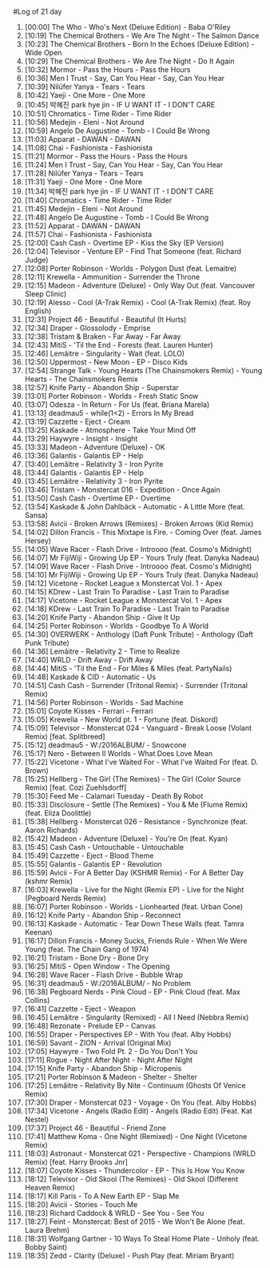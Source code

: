 #Log of 21 day

1. [00:00] The Who - Who's Next (Deluxe Edition) - Baba O'Riley
1. [10:19] The Chemical Brothers - We Are The Night - The Salmon Dance
1. [10:23] The Chemical Brothers - Born In the Echoes (Deluxe Edition) - Wide Open
1. [10:29] The Chemical Brothers - We Are The Night - Do It Again
1. [10:32] Mormor - Pass the Hours - Pass the Hours
1. [10:36] Men I Trust - Say, Can You Hear - Say, Can You Hear
1. [10:39] Nilüfer Yanya - Tears - Tears
1. [10:42] Yaeji - One More - One More
1. [10:45] 박혜진 park hye jin - IF U WANT IT - I DON'T CARE
1. [10:51] Chromatics - Time Rider - Time Rider
1. [10:56] Medejin - Eleni - Not Around
1. [10:59] Angelo De Augustine - Tomb - I Could Be Wrong
1. [11:03] Apparat - DAWAN - DAWAN
1. [11:08] Chai - Fashionista - Fashionista
1. [11:21] Mormor - Pass the Hours - Pass the Hours
1. [11:24] Men I Trust - Say, Can You Hear - Say, Can You Hear
1. [11:28] Nilüfer Yanya - Tears - Tears
1. [11:31] Yaeji - One More - One More
1. [11:34] 박혜진 park hye jin - IF U WANT IT - I DON'T CARE
1. [11:40] Chromatics - Time Rider - Time Rider
1. [11:45] Medejin - Eleni - Not Around
1. [11:48] Angelo De Augustine - Tomb - I Could Be Wrong
1. [11:52] Apparat - DAWAN - DAWAN
1. [11:57] Chai - Fashionista - Fashionista
1. [12:00] Cash Cash - Overtime EP - Kiss the Sky (EP Version)
1. [12:04] Televisor - Venture EP - Find That Someone (feat. Richard Judge)
1. [12:08] Porter Robinson - Worlds - Polygon Dust (feat. Lemaitre)
1. [12:11] Krewella - Ammunition - Surrender the Throne
1. [12:15] Madeon - Adventure (Deluxe) - Only Way Out (feat. Vancouver Sleep Clinic)
1. [12:19] Alesso - Cool (A-Trak Remix) - Cool (A-Trak Remix) (feat. Roy English)
1. [12:31] Project 46 - Beautiful - Beautiful (It Hurts)
1. [12:34] Draper - Glossolody - Emprise
1. [12:38] Tristam & Braken - Far Away - Far Away
1. [12:43] MitiS - 'Til the End - Forests (feat. Lauren Hunter)
1. [12:46] Lemâitre - Singularity - Wait (feat. LOLO)
1. [12:50] Uppermost - New Moon - EP - Disco Kids
1. [12:54] Strange Talk - Young Hearts (The Chainsmokers Remix) - Young Hearts - The Chainsmokers Remix
1. [12:57] Knife Party - Abandon Ship - Superstar
1. [13:01] Porter Robinson - Worlds - Fresh Static Snow
1. [13:07] Odesza - In Return - For Us (feat. Briana Marela)
1. [13:13] deadmau5 - while(1<2) - Errors In My Bread
1. [13:19] Cazzette - Eject - Cream
1. [13:25] Kaskade - Atmosphere - Take Your Mind Off
1. [13:29] Haywyre - Insight - Insight
1. [13:33] Madeon - Adventure (Deluxe) - OK
1. [13:36] Galantis - Galantis EP - Help
1. [13:40] Lemâitre - Relativity 3 - Iron Pyrite
1. [13:44] Galantis - Galantis EP - Help
1. [13:45] Lemâitre - Relativity 3 - Iron Pyrite
1. [13:46] Tristam - Monstercat 016 - Expedition - Once Again
1. [13:50] Cash Cash - Overtime EP - Overtime
1. [13:54] Kaskade & John Dahlbäck - Automatic - A Little More (feat. Sansa)
1. [13:58] Avicii - Broken Arrows (Remixes) - Broken Arrows (Kid Remix)
1. [14:02] Dillon Francis - This Mixtape is Fire. - Coming Over (feat. James Hersey)
1. [14:05] Wave Racer - Flash Drive - Introooo (feat. Cosmo's Midnight)
1. [14:07] Mr FijiWiji - Growing Up EP - Yours Truly (feat. Danyka Nadeau)
1. [14:09] Wave Racer - Flash Drive - Introooo (feat. Cosmo's Midnight)
1. [14:10] Mr FijiWiji - Growing Up EP - Yours Truly (feat. Danyka Nadeau)
1. [14:12] Vicetone - Rocket League x Monstercat Vol. 1 - Apex
1. [14:15] KDrew - Last Train To Paradise - Last Train to Paradise
1. [14:17] Vicetone - Rocket League x Monstercat Vol. 1 - Apex
1. [14:18] KDrew - Last Train To Paradise - Last Train to Paradise
1. [14:20] Knife Party - Abandon Ship - Give It Up
1. [14:25] Porter Robinson - Worlds - Goodbye To A World
1. [14:30] OVERWERK - Anthology (Daft Punk Tribute) - Anthology (Daft Punk Tribute)
1. [14:36] Lemâitre - Relativity 2 - Time to Realize
1. [14:40] WRLD - Drift Away - Drift Away
1. [14:44] MitiS - 'Til the End - For Miles & Miles (feat. PartyNails)
1. [14:48] Kaskade & CID - Automatic - Us
1. [14:51] Cash Cash - Surrender (Tritonal Remix) - Surrender (Tritonal Remix)
1. [14:56] Porter Robinson - Worlds - Sad Machine
1. [15:01] Coyote Kisses - Ferrari - Ferrari
1. [15:05] Krewella - New World pt. 1 - Fortune (feat. Diskord)
1. [15:09] Televisor - Monstercat 024 - Vanguard - Break Loose (Volant Remix) [feat. Splitbreed]
1. [15:12] deadmau5 - W:/2016ALBUM/ - Snowcone
1. [15:17] Nero - Between II Worlds - What Does Love Mean
1. [15:22] Vicetone - What I've Waited For - What I've Waited For (feat. D. Brown)
1. [15:25] Hellberg - The Girl (The Remixes) - The Girl (Color Source Remix) [feat. Cozi Zuehlsdorff]
1. [15:30] Feed Me - Calamari Tuesday - Death By Robot
1. [15:33] Disclosure - Settle (The Remixes) - You & Me (Flume Remix) (feat. Eliza Doolittle)
1. [15:38] Hellberg - Monstercat 026 - Resistance - Synchronize (feat. Aaron Richards)
1. [15:42] Madeon - Adventure (Deluxe) - You're On (feat. Kyan)
1. [15:45] Cash Cash - Untouchable - Untouchable
1. [15:49] Cazzette - Eject - Blood Theme
1. [15:55] Galantis - Galantis EP - Revolution
1. [15:59] Avicii - For A Better Day (KSHMR Remix) - For A Better Day (kshmr Remix)
1. [16:03] Krewella - Live for the Night (Remix EP) - Live for the Night (Pegboard Nerds Remix)
1. [16:07] Porter Robinson - Worlds - Lionhearted (feat. Urban Cone)
1. [16:12] Knife Party - Abandon Ship - Reconnect
1. [16:13] Kaskade - Automatic - Tear Down These Walls (feat. Tamra Keenan)
1. [16:17] Dillon Francis - Money Sucks, Friends Rule - When We Were Young (feat. The Chain Gang of 1974)
1. [16:21] Tristam - Bone Dry - Bone Dry
1. [16:25] MitiS - Open Window - The Opening
1. [16:28] Wave Racer - Flash Drive - Bubble Wrap
1. [16:31] deadmau5 - W:/2016ALBUM/ - No Problem
1. [16:38] Pegboard Nerds - Pink Cloud - EP - Pink Cloud (feat. Max Collins)
1. [16:41] Cazzette - Eject - Weapon
1. [16:45] Lemâitre - Singularity (Remixed) - All I Need (Nebbra Remix)
1. [16:48] Rezonate - Prelude EP - Canvas
1. [16:55] Draper - Perspectives EP - With You (feat. Alby Hobbs)
1. [16:59] Savant - ZION - Arrival (Original Mix)
1. [17:05] Haywyre - Two Fold Pt. 2 - Do You Don't You
1. [17:11] Rogue - Night After Night - Night After Night
1. [17:15] Knife Party - Abandon Ship - Micropenis
1. [17:21] Porter Robinson & Madeon - Shelter - Shelter
1. [17:25] Lemâitre - Relativity By Nite - Continuum (Ghosts Of Venice Remix)
1. [17:30] Draper - Monstercat 023 - Voyage - On You (feat. Alby Hobbs)
1. [17:34] Vicetone - Angels (Radio Edit) - Angels (Radio Edit) (Feat. Kat Nestel)
1. [17:37] Project 46 - Beautiful - Friend Zone
1. [17:41] Matthew Koma - One Night (Remixed) - One Night (Vicetone Remix)
1. [18:03] Astronaut - Monstercat 021 - Perspective - Champions (WRLD Remix) [feat. Harry Brooks Jnr]
1. [18:07] Coyote Kisses - Thundercolor - EP - This Is How You Know
1. [18:12] Televisor - Old Skool (The Remixes) - Old Skool (Different Heaven Remix)
1. [18:17] Kill Paris - To A New Earth EP - Slap Me
1. [18:20] Avicii - Stories - Touch Me
1. [18:23] Richard Caddock & WRLD - See You - See You
1. [18:27] Feint - Monstercat: Best of 2015 - We Won't Be Alone (feat. Laura Brehm)
1. [18:31] Wolfgang Gartner - 10 Ways To Steal Home Plate - Unholy (feat. Bobby Saint)
1. [18:35] Zedd - Clarity (Deluxe) - Push Play (feat. Miriam Bryant)
